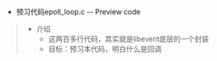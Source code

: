 - 预习代码epoll_loop.c -- Preview code 

> - 介绍
>   - 这两百多行代码，其实就是libevent底层的一个封装
>   - 目标：预习本代码，明白什么是回调

